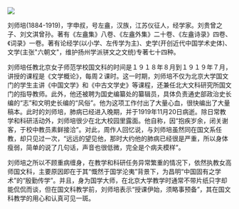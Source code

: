 ![](https://s2.loli.net/2022/08/12/JxwWF3haAXe2fbd.jpg)

刘师培(1884-1919)，字申叔，号左盦，汉族，江苏仪征人，经学家。刘贵曾之子、刘文淇曾孙。著有《左盦集》八卷、《左盦外集》二十卷、《左盦诗录》四卷、《词录》一卷。著有论经学(以小学、左传学为主)、史学(开创近代中国学术史体)、文学(主张"六朝文"，维护扬州学派骈文之文统)专著七十四种。

刘师培任教北京女子师范学校国文科的时间是１９１８年８月到１９１９年７月，讲授的课程是《文学概论》，每周２课时。这一时期，刘师培不仅为北京大学国文门的学生主讲《中国文学》和《中古文学史》等课程，还兼任北大文科研究所国文门的指导教师。此外，他还被聘为国史编纂处的纂辑员，具体负责通史部政治史长编的“志”和文明史长编的“风俗”。他为这项工作付出了大量心血，很快编出了大量稿本。此时的刘师培，肺病已经进入晚期，并于1919年11月20日病逝。除日常教学和科研活动外，刘师培很少在北大校园里露面。他自称，因“抱疾岁余，闭关谢客，于校中教员素鲜接洽”。对此，周作人回忆说，与刘师培虽然同在国文系任教，却只见过一次，“远远的望见他，那时大约他的肺病已经很是严重，所以身体瘦弱，简单的说了几句话，声音也很低微，完全是个病夫模样”。

刘师培之所以不顾重病缠身，在教学和科研任务异常繁重的情况下，依然执教女高师国文科，主要原因即在于其“慨然于国学沦夷”背景下，为昌明“中国固有之学术”的“殷勤传学”。并且，身为国学大师，在北京大学教学时通常不带片纸只字却能侃侃而谈，但在国文科教学前，刘师培表示“授课伊始，须略事预备”，其在国文科教学的用心和认真可见一斑。
